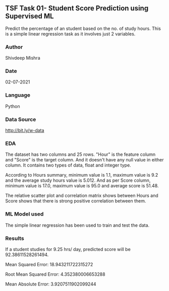 ## TSF Task 01- Student Score Prediction using Supervised ML
Predict the percentage of an student based on the no. of study hours. This is a simple linear regression task as it involves just 2 variables.

### Author
Shivdeep Mishra

### Date
02-07-2021

### Language
Python

### Data Source
http://bit.ly/w-data

### EDA
The dataset has two columns and 25 rows. "Hour" is the feature column and "Score" is the target column. And it doesn't have any null value in either column. It contains two types of data, float and integer type.

According to Hours summary, minimum value is 1.1, maximum value is 9.2 and the average study hours value is 5.012. And as per Score column, minimum value is 17.0, maximum value is 95.0 and average score is 51.48.

The relative scatter plot and correlation matrix shows between Hours and Score shows that there is strong positive correlation between them.

### ML Model used
The simple linear regression has been used to train and test the data.

### Results
If a student studies for 9.25 hrs/ day, predicted score will be 92.38611528261494.

Mean Squared Error: 18.943211722315272 

Root Mean Squared Error: 4.352380006653288 

Mean Absolute Error: 3.9207511902099244
